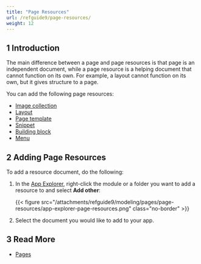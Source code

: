 ```yaml
---
title: "Page Resources"
url: /refguide9/page-resources/
weight: 12
---
```


## 1 Introduction

The main difference between a page and page resources is that page is an independent document, while a page resource is a helping document that cannot function on its own. For example, a layout cannot function on its own, but it gives structure to a page. 

You can add the following page resources:

* [Image collection](/refguide9/image-collection/)
* [Layout](/refguide9/layout/)
* [Page template](/refguide9/page-templates/)
* [Snippet](/refguide9/snippet/)
* [Building block](/refguide9/building-block/) 
* [Menu](/refguide9/menu/)

## 2 Adding Page Resources

To add a resource document, do the following:

1. In the [App Explorer](/refguide9/app-explorer/), right-click the module or a folder you want to add a resource to and select **Add other**:

    {{< figure src="/attachments/refguide9/modeling/pages/page-resources/app-explorer-page-resources.png" class="no-border" >}}

2. Select the document you would like to add to your app.

## 3 Read More

* [Pages](/refguide9/pages/)
